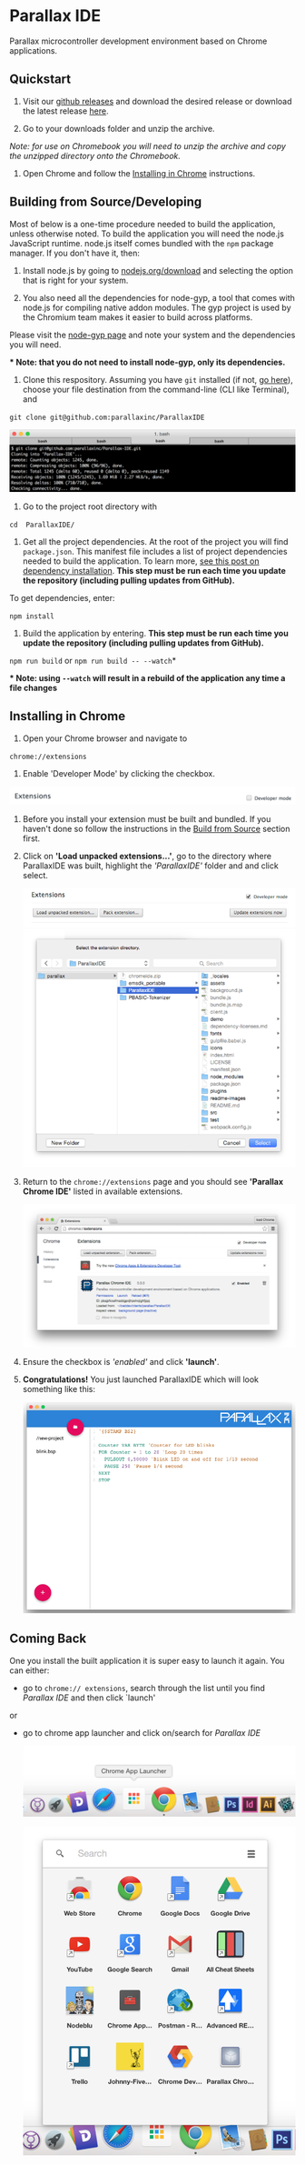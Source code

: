 # Parallax IDE
Parallax microcontroller development environment based on Chrome applications.

## Quickstart

1. Visit our [github releases](https://github.com/parallaxinc/ParallaxIDE/releases) and download the desired release or download the latest release [here](https://github.com/parallaxinc/ParallaxIDE/releases/latest).

1. Go to your downloads folder and unzip the archive.

  _*Note:* for use on Chromebook you will need to unzip the archive and copy the unzipped directory onto the Chromebook._

1. Open Chrome and follow the [Installing in Chrome](https://github.com/parallaxinc/ParallaxIDE#user-content-installing-in-chrome) instructions.

## Building from Source/Developing

Most of below is a one-time procedure needed to build the application, unless otherwise noted.  To build the application you will need the node.js JavaScript runtime.  node.js itself comes bundled with the `npm` package manager. If you don't have it, then:

1. Install node.js by going to [nodejs.org/download](https://nodejs.org/download/) and selecting the option that is right for your system.

1. You also need all the dependencies for node-gyp, a tool that comes with node.js for compiling native addon modules.  The gyp project is used by the Chromium team makes it easier to build across platforms.

  Please visit the [node-gyp page](https://github.com/TooTallNate/node-gyp#installation) and note your system and the dependencies you will need.

  __* Note: that you do not need to install node-gyp, only its dependencies.__

1. Clone this respository.  Assuming you have `git` installed (if not, [go here](http://git-scm.com/book/en/v2/Getting-Started-Installing-Git)), choose your file destination from the command-line (CLI like Terminal), and

  ` git clone git@github.com:parallaxinc/ParallaxIDE `

  ![clone repo](readme-images/clone-ParallaxIDE.png)

1. Go to the project root directory with

  ` cd  ParallaxIDE/ `

1. Get all the project dependencies.  At the root of the project you will find `package.json`.  This manifest file includes a list of project dependencies needed to build the application. To learn more, [see this post on dependency installation](https://github.com/iceddev/getting-started/blob/master/environments/nodejs-and-npm.md#user-content-dependency-installation). __This step must be run each time you update the repository (including pulling updates from GitHub).__

  To get dependencies, enter:

  ` npm install `

1. Build the application by entering. __This step must be run each time you update the repository (including pulling updates from GitHub).__

  `npm run build` or `npm run build -- --watch`*

  __* Note: using `--watch` will result in a rebuild of the application any time a file changes__


## Installing in Chrome

1. Open your Chrome browser and navigate to

  ` chrome://extensions `

1. Enable 'Developer Mode' by clicking the checkbox.

  ![enable developer mode](readme-images/enable-developer-mode.png)

1. Before you install your extension must be built and bundled.  If you haven't done so follow the instructions in the [Build from Source](#user-content-build-from-source) section first.

1. Click on __'Load unpacked extensions...'__, go to the directory where ParallaxIDE was built, highlight the *'ParallaxIDE'* folder and and click select.

	![load extension](readme-images/load-unpacked-extensions.png)
	![select folder](readme-images/select-extension-folder.png)

1. Return to the ` chrome://extensions ` page and you should see __'Parallax Chrome IDE'__ listed in available extensions.

	![ParallaxIDE listed](readme-images/ParallaxIDE-listed.png)
1. Ensure the checkbox is *'enabled'* and click __'launch'__.
1. __Congratulations!__ You just launched ParallaxIDE which will look something like this:

	![app launched](readme-images/ParallaxIDE-launched.png)


## Coming Back

One you install the built application it is super easy to launch it again.  You can either:

* go to ` chrome:// extensions `, search through the list until you find *Parallax IDE* and then click `launch'

or

* go to chrome app launcher and click on/search for *Parallax IDE*

  ![chrome app launcher](readme-images/chrome-app-launcher.png)

  ![click ParallaxIDE](readme-images/search-chrome-app-launcher.png)

